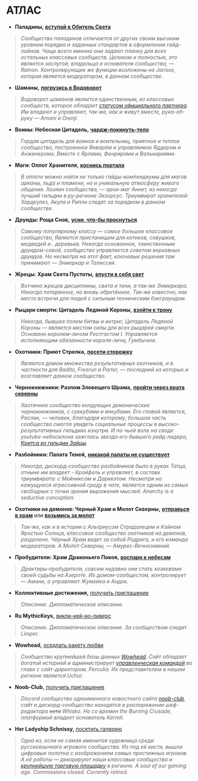 # АТЛАС

-  **Паладины,** [**вступай в Обитель Света**](https://discord.gg/yAhvHbM)
> *Сообщество паладинов отличается от других своим высоким уровнем порядка и заданных стандартов в оформлении гайд-лайнов. Чаще всего именно они задают планку для всех остальных классовых сообществ. Целиком и полностью, это является заслугой, владельца и основателя сообщества, — Rainon. Контролирующие же функции возложены на Jarisse, которая является модератором, в данном сообществе.*

- **Шаманы,** [**погрузись в Водоворот**](https://discord.gg/8Bag6kT)
> *Водоворот шаманов является единственным, из классовых сообществ, которое обладает [статусом официального партнера](https://support.discord.com/hc/ru/articles/360047236171-Партнёрские-и-верифицированные-серверы). Им владеют и управляют, так-же, как и живут вместе, рука-об-руку — Amani и Orenji.*

- **Воины: Небесная Цитадель,** [**чардж-покинуть-тело**](https://discord.gg/xmcWP5b)
> *Гордая цитадель для воинов и воительниц, приятное и теплое сообщество, построенное Январём и управляемое Яддером и Анжинеромх. Вместе с Ярлами, Фенрирами и Валькириями.*

- **Маги: Оплот Хранителя,** [**коснись портала**](https://discord.gg/bSwXsKG)
> *В оплоте можно найти не только гайды-компендиумы для магов арканы, льда и пламени, но и уникальную атмосферу живого общения. Хозяин сообщества, — архи-маг Аннет, из некогда лучший гильдии в ру-регионе Экзорсус. Триумвират хранителей: Хардкулез, Акула и Рипли следят за порядком в данном сообществе.*

- **Друиды: Роща Снов,** [**усни, что-бы проснуться**](https://discord.gg/5uPBe28)
> *Самому популярному классу — самое большое классовое сообщество,  Является пристанищем для котиков, совушков, медведей и.. деревьев. Некогда основанное, таинственным друидом-совой, сообщество управляется советом верховных друидов. Но несмотря на этот факт, ключевые решения там принимают — Энмеркар и Талиссия.*

- **Жрецы: Храм Света Пустоты,** [**впусти в себя свет**](https://discord.gg/G8zUnFxEs4)
> *Вотчина жрецов дисциплины, света и тени, а так-же Энмеркара. Некогда потерянное, но вновь обретённое. Так-же известно, как место встречи для людей с сильным техническим бэкграундом.*

- **Рыцари смерти: Цитадель Ледяной Короны,** [**взойти к трону**](https://discord.gg/QktwJdq)
> *Некогда, бывшее полем битвы и интриг, Цитадель Ледяной Короны — является местом силы для всех рыцарей смерти. Основано королем-личом Рестгастом I. Управляется исполняющим обязанности короля-лича, Гумбычем.*

- **Охотники: Приют Стрелка,** [**посети сторожку**](https://discord.gg/gjvNbyj)
> *Является домом множества результативных охотников, и в частности для Badito, Freerun и Parter, — последний из которых и возглавляет данное сообщество.*

- **Чернокнижники: Разлом Зловещего Шрама,** [**пройти через врата скверны**](https://discord.gg/tnfqRE4GZ9)
> *Хаотичное сообщество колдующих демонических чернокнижников, с суккубами и инкубами. Его главой является, Раслик, — человек, благодаря которому, большая часть сообщества смогла увидеть социальные процессы в высоко-результативных гильдиях изнутри. И по чьей воле на своде youtube-небосклона зажглась звезда его бывшего рейд-лидера, [Критса из гильдии Зайцы](https://www.youtube.com/watch?v=RIXlrQ70T8U).*

- **Разбойники: Палата Теней,** [**никакой палаты не существует**](https://discord.gg/GfcqXR5)
> *Некогда, дискорд-сообщество разбойников было в руках Татца, отныне им владеет - Кройфель и управляет, в составе триумвирата: с Мейниксом и Дарккэтом. Несмотря на кажущуюся агрессивной среду в чате, является одним из самых свободных с точки зрения выражения мыслей. Anarchy is a seductive conception.*

-  **Охотники на демонов: Черный Храм и Молот Скверны,** [**отправься в храм**](https://discord.gg/434y7Nh) или [**возьмись за молот**](https://discord.gg/hQbyRwZugV)
> *Так-же, как и в истории с Альтриусом Страдалецем и Кайном Яростью Солнца, классовое сообщество охотников на демонов, разделено. Чёрный Храм ведет за собой Родрига, и его команда модераторов. А Молот Скверны, — Амурес-Вечнозимний.*

- **Пробудители: Храм Драконьего Покоя,** [**воспари к небесам**](https://discord.gg/5yMyjh9SG7)
> *Драктиры-пробудители, совсем недавно они стать хозяевами своей судьбы на Азероте. Их домом-сообщестом, контролирует — Амани, а управляют Жумейка и Андок.*

- **Коллективные достижения,** [получить приглашение](https://discord.com/invite/eTdGHJ9)
> *Описание. Дипломатическое описание.*

- **Ru MythicKeys,** [викли-кей-но-ливерс](https://discord.com/invite/HWfryfD)
> *Описание. Дипломатическое описание. За сообществом следит Limper.*

- **Wowhead,** [оседлать ракету любви](https://discord.com/invite/wowhead)
> *Сообщество крупнейшей базы данных [Wowhead](https://wowhead.com). Сайт обладает богатой историей и администрирует [управленческая командой](https://www.wowhead.com/aboutus) во главе с сайт-директором, Perculia. Их представителем в нашем регионе является Uchur.*

- **Noob-Club,** [получить приглашение](https://discord.gg/nbJhf8Y)
> *Discord сообщество одноименного новостного сайта [noob-club](https://noob-club.ru), сайт и дискорд-сообщество находятся в распоряжении шеф-редактора ~~кота~~ Whisko. Но со времен the Burning Crusade, платформой владеет основатель Kermit.*

- **Her Ladyship Schnissy,** [посетить галерею](https://discord.gg/na8TfjF5mh)
> *Одна из, если не самая именитая художница среди русскоязычного игрового сообщества. Из под её кисти, вышли цифровые полотна с изображением самых престижных игроков. А её работы — декорируют наши классовые сообщества и [крупнейшую торговую площадку](https://funpay.com/) в регионе. A soul of our gaming age. Commissions closed. Currently retired.*

